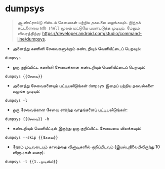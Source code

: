 # dumpsys

> ஆண்ட்ராய்டு சிஸ்டம் சேவைகள் பற்றிய தகவலை வழங்கவும்.
> இந்தக் கட்டளையை `adb shell` மூலம் மட்டுமே பயன்படுத்த முடியும்.
> மேலும் விவரத்திற்கு: <https://developer.android.com/studio/command-line/dumpsys>.

- அனைத்து கணினி சேவைகளுக்கும் கண்டறியும் வெளியீட்டைப் பெறவும்:

`dumpsys`

- ஒரு குறிப்பிட்ட கணினி சேவைக்கான கண்டறியும் வெளியீட்டைப் பெறவும்:

`dumpsys {{சேவை}}`

- அனைத்து சேவைகளையும் பட்டியலிடுங்கள் `dumpsys` இதைப் பற்றிய தகவல்களை வழங்க முடியும்:

`dumpsys -l`

- ஒரு சேவைக்கான சேவை சார்ந்த வாதங்களைப் பட்டியலிடுங்கள்:

`dumpsys {{சேவை}} -h`

- கண்டறியும் வெளியீட்டில் இருந்து ஒரு குறிப்பிட்ட சேவையை விலக்கவும்:

`dumpsys --skip {{சேவை}}`

- நேரம் முடிவடையும் காலத்தை வினாடிகளில் குறிப்பிடவும் (இயல்புநிலையிலிருந்து 10 வினாடிகள் வரை):

`dumpsys -t {{1..முடிவிலி}}`

